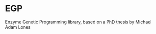 # EGP

Enzyme Genetic Programming library, based on a [PhD thesis](http://www.macs.hw.ac.uk/~ml355/common/thesis/main.html) by Michael Adam Lones
